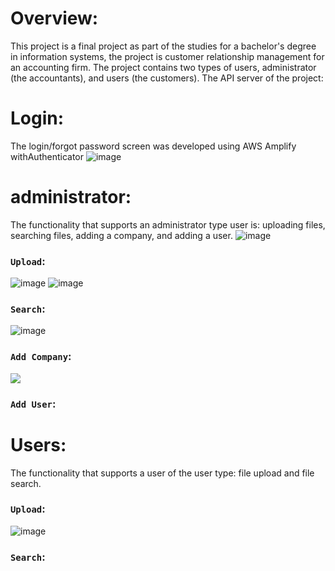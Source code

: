 # Overview:

This project is a final project as part of the studies for a bachelor's degree in information systems, the project is customer relationship management for an accounting firm.
The project contains two types of users, administrator (the accountants), and users (the customers).
The API server of the project:


# Login:

The login/forgot password screen was developed using AWS Amplify withAuthenticator
 ![image](https://i.ibb.co/wgTJVY4/3.png)

# administrator:
The functionality that supports an administrator type user is: uploading files, searching files, adding a company, and adding a user.
![image](https://i.ibb.co/M66P8ny/1.png)

### `Upload`:
![image](https://i.ibb.co/jkcrLx3/2.png)
![image](https://i.ibb.co/6DWLTBx/5.png)

### `Search`:
![image](https://i.ibb.co/0jj0tZW/search.png)

### `Add Company`:
![](https://i.ibb.co/NY54R44/6.gif)

### `Add User`:



# Users:
The functionality that supports a user of the user type: file upload and file search.

### `Upload`:
![image](https://i.ibb.co/jkcrLx3/2.png)

### `Search`:
